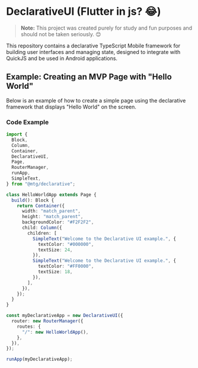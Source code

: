 # DeclarativeUI (Flutter in js? 😂)

> **Note:** This project was created purely for study and fun purposes and should not be taken seriously. 😊

This repository contains a declarative TypeScript Mobile framework for building user interfaces and managing state, designed to integrate with QuickJS and be used in Android applications.

## Example: Creating an MVP Page with "Hello World"

Below is an example of how to create a simple page using the declarative framework that displays "Hello World" on the screen.

### Code Example

```typescript
import {
  Block,
  Column,
  Container,
  DeclarativeUI,
  Page,
  RouterManager,
  runApp,
  SimpleText,
} from "@mtg/declarative";

class HelloWorldApp extends Page {
  build(): Block {
    return Container({
      width: "match_parent",
      height: "match_parent",
      backgroundColor: "#F2F2F2",
      child: Column({
        children: [
          SimpleText("Welcome to the Declarative UI example.", {
            textColor: "#000000",
            textSize: 24,
          }),
          SimpleText("Welcome to the Declarative UI example.", {
            textColor: "#FF0000",
            textSize: 18,
          }),
        ],
      }),
    });
  }
}

const myDeclarativeApp = new DeclarativeUI({
  router: new RouterManager({
    routes: {
      "/": new HelloWorldApp(),
    },
  }),
});

runApp(myDeclarativeApp);
```
